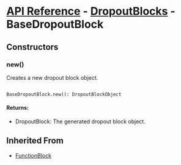 # [API Reference](../../API.md) - [DropoutBlocks](../DropoutBlocks.md) - BaseDropoutBlock

## Constructors

### new()

Creates a new dropout block object.

```

BaseDropoutBlock.new(): DropoutBlockObject

```

#### Returns:

* DropoutBlock: The generated dropout block object.

## Inherited From

* [FunctionBlock](../Cores/FunctionBlock.md)
